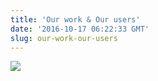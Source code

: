 ```yaml
---
title: 'Our work & Our users'
date: '2016-10-17 06:22:33 GMT'
slug: our-work-our-users
---
```

![](https://64.media.tumblr.com/19b1b2ee6a66d4d0f72c7d0dd718bd73/tumblr_inline_of6howufjJ1qbg0pd_540.png)